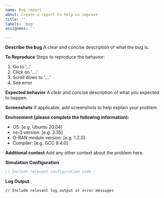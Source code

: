 ```yaml
---
name: Bug report
about: Create a report to help us improve
title: ''
labels: 'bug'
assignees: ''

---
```


**Describe the bug**
A clear and concise description of what the bug is.

**To Reproduce**
Steps to reproduce the behavior:

1. Go to '...'
2. Click on '....'
3. Scroll down to '....'
4. See error

**Expected behavior**
A clear and concise description of what you expected to happen.

**Screenshots**
If applicable, add screenshots to help explain your problem.

**Environment (please complete the following information):**

- OS: [e.g. Ubuntu 20.04]
- ns-3 version: [e.g. 3.35]
- O-RAN module version: [e.g. 1.2.0]
- Compiler: [e.g. GCC 9.4.0]

**Additional context**
Add any other context about the problem here.

**Simulation Configuration**

```cpp
// Include relevant configuration code
```

**Log Output**

```
// Include relevant log output or error messages
```
